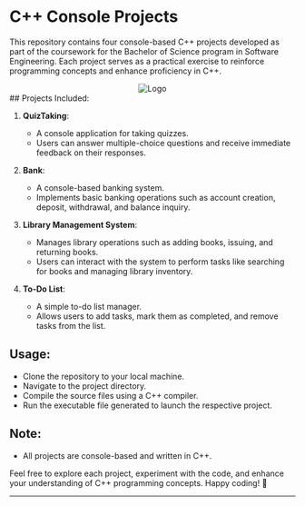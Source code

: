 # C++ Console Projects

This repository contains four console-based C++ projects developed as part of the coursework for the Bachelor of Science program in Software Engineering. Each project serves as a practical exercise to reinforce programming concepts and enhance proficiency in C++.

<center>
    <img src="[https://prod-discovery.edx-cdn.org/media/course/image/da1b2400-322b-459b-97b0-0c557f05d017-a3d1899c3344.small.png](https://cdn.hackr.io/uploads/posts/large/1604990363AtwCbeT3ma.png)" alt="Logo">
</center>
## Projects Included:

1. **QuizTaking**: 
    - A console application for taking quizzes. 
    - Users can answer multiple-choice questions and receive immediate feedback on their responses.

2. **Bank**:
    - A console-based banking system.
    - Implements basic banking operations such as account creation, deposit, withdrawal, and balance inquiry.

3. **Library Management System**:
    - Manages library operations such as adding books, issuing, and returning books.
    - Users can interact with the system to perform tasks like searching for books and managing library inventory.

4. **To-Do List**:
    - A simple to-do list manager.
    - Allows users to add tasks, mark them as completed, and remove tasks from the list.

## Usage:
- Clone the repository to your local machine.
- Navigate to the project directory.
- Compile the source files using a C++ compiler.
- Run the executable file generated to launch the respective project.

## Note:
- All projects are console-based and written in C++.

Feel free to explore each project, experiment with the code, and enhance your understanding of C++ programming concepts. Happy coding! 🚀

---
